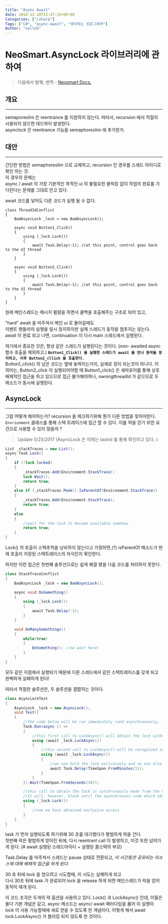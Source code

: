 ```yaml
---
title: "Async Await"
date: 2018-12-18T13:47:33+09:00
Categories: ["csharp"]
Tags: ["C#", "async-await", "생각하는 프로그래머"]
Author: "nolleh"
---
```


# NeoSmart.AsyncLock 라이브러리에 관하여

> 다음에서 발췌, 번역 - [Neosmart Docs.](https://neosmart.net/blog/2017/asynclock-an-asyncawait-friendly-locking-library-for-c-and-net/)

## 개요

---

semaporeslim 은 reentrance 를 지원하지 않는다. 따라서,
recursion 에서 적절히 사용되지 않으면 데드락이 발생한다.  
asynclock 은 reentrance 기능을 semaphoreslim 에 추가한거.

## 대안

---

간단한 방법은 semaphoreslim 으로 교체하고, recursion 인 경우를 스레드 아이디로 확인 하는 것.  
이 경우의 문제는  
 async / await 의 가장 기본적인 목적인 ui 의 불필요한 블럭킹 없이 작업의 완료를 기다린다는 문제를 그대로 안고 있다.

await 코드를 넣어도 다른 코드가 실행 될 수 없다.

```
class ThreadIdConflict
{
    BadAsyncLock _lock = new BadAsyncLock();

    async void Button1_Click()
    {
        using (_lock.Lock())
        {
            await Task.Delay(-1); //at this point, control goes back to the UI thread
        }
    }

    async void Button2_Click()
    {
        using (_lock.Lock())
        {
            await Task.Delay(-1); //at this point, control goes back to the UI thread
        }
    }
}
```

원래 메인스레드는 메시지 펌핑을 하면서 콜백을 호출해주는 구조로 되어 있고,

"hard" await 을 마주쳐서 메인 ui 로 돌아갈때도  
이벤트 핸들러의 실행을 일시 정지하지만 실제 스레드가 동작을 멈추지는 않는다.  
await 이 완료 되고 나면, continuation 이 다시 main 스레드에서 실행된다.

여기에서 중요한 것은, 항상 같은 스레드가 실행된다는 것이다. (non- awaited async 함수 호출을 제외하고.) <B> `Button1_Click() 을 실행한 스레드가 await 을 만나 동작을 정지하고, 이후 Button2_cllick 을 호출한다.` </b>  
Button1_click() 의 남은 코드는 옆에 놓여지는거지, 실제로 정지 되는것이 아니다. 이 의미는, Button2_click 이 실행되어야할 때 Button1_click() 은 세마포어를 통해 상호 배제적인 접근을 하고 있으므로 접근 불가해야하나, owningthreadId 가 같으므로 두 메소드가 동시에 실행된다.

## AsyncLock

---

그럼 어떻게 해야하는가? recursion 을 체크하기위해 뭔가 다른 방법을 찾아야한다.
`Envrionment` 클래스를 통해 스택 트레이스에 접근 할 수 있다.
이를 락을 얻기 위한 요건으로 사용할 수 있지 않을까 ?

> Update 5/25/2017 (AsyncLock 은 이제는 taskid 를 통해 확인하고 있다. )

```csharp
List _stackTraces = new List();
async Task Lock()
{
    if (!lock.locked)
    {
        _stackTraces.Add(Environment.StackTrace);
        lock.Wait();
        return true;
    }
    else if (_stackTraces.Peek().IsParentOf(Environment.StackTrace))
    {
        _stackTraces.Add(Environment.StackTrace);
        return true;
    }
    else
    {
        //wait for the lock to become available somehow
        return true;
    }
}
```

Lock() 의 호출이 스택추적을 낭비하지 않는다고 가정하면,(?) isParentOf 메소드가 현재 호출이 저장된 스택트레이스의 자식인지 확인한다.

하지만 이런 접근은 첫번째 솔루션으로는 쉽게 해결 됐을 다음 코드를 처리하지 못한다.

```csharp
class StackTraceConflict
{
    BadAsyncLock _lock = new BadAsyncLock();

    async void DoSomething()
    {
        using (_lock.Lock())
        {
            await Task.Delay(-1);
        }
    }

    void DoManySomethings()
    {
        while(true)
        {
            DoSomething(); //no wait here!
        }
    }
}
```

모두 같은 지점에서 실행되기 때문에 다른 스레드에서 같은 스택트레이스를 갖게 되고 완벽하게 실패하게 된다!

따라서 적절한 솔루션은, 두 솔루션을 결합하는 것이다.

```csharp
class AsyncLockTest
{
    AsyncLock _lock = new AsyncLock();
    void Test()
    {
        //the code below will be run immediately (and asynchronously, in a new thread)
        Task.Run(async () =>
        {
            //this first call to LockAsync() will obtain the lock without blocking
            using (await _lock.LockAsync())
            {
                //this second call to LockAsync() will be recognized as being a reëntrant call and go through
                using (await _lock.LockAsync())
                {
                    //we now hold the lock exclusively and no one else can use it for 1 minute
                    await Task.Delay(TimeSpan.FromMinutes(1));
                }
            }
        }).Wait(TimeSpan.FromSeconds(30));

        //this call to obtain the lock is synchronously made from the main thread
        //It will, however, block until the asynchronous code which obtained the lock above finishes
        using (_lock.Lock())
        {
            //now we have obtained exclusive access
        }
    }
}
```

task 가 먼저 실행되도록 하기위해 30 초를 대기했다가 평범하게 락을 건다.  
첫번째 락은 평범하게 얻어진 뒤에, 다시 reentrant call 이 발생하고, 이것 또한 넘어가게 된다. (# await 실행된 스레드아이디 + 실행된 콜스택의 부모)

Task.Delay 를 마주쳐서 스레드는 pause 상태로 전환되고, _이 시간동안 공유되는 리소스에 대해 배제적 접근을 하게 된다._

30 초 뒤에 lock 을 얻으려고 시도할때, 이 시도는 실패하게 되고  
다시 30초 뒤에 task 가 완료되어 lock 을 release 하게 되면 메인스레드가 락을 얻어 동작이 재개 된다.

이 코드 조각은 두개의 락 옵션을 사용하고 있다. Lock() 과 LockAsync() 인데, 이들은 둘다 기본 개념은 같고, async 메소드는 async/ await 패러다임을 품어 이 실행이 lock 이 사용 가능할때에 새로 얻을 수 있도록 한 개념이다. 이렇게 해서 await lock.LockAsync() 가 블러킹 되지 않도록 한 것이다.
